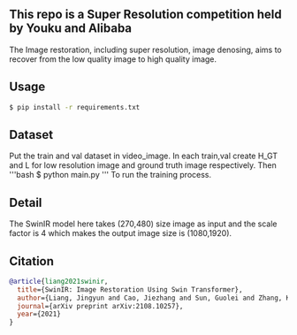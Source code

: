 ## This repo is a Super Resolution competition held by Youku and Alibaba
The Image restoration, including super resolution, image denosing, aims to recover from the low quality image to high quality image. 
## Usage 
```bash
$ pip install -r requirements.txt      
```
## Dataset
Put the train and val dataset in video_image. In each train,val create H_GT and L for low resolution image and ground truth image respectively.
Then '''bash
$ python main.py
'''
To run the training process.
## Detail
The SwinIR model here takes (270,480) size image as input and the scale factor is 4 which makes the output image size is (1080,1920). 
## Citation
```bibtex
@article{liang2021swinir,
  title={SwinIR: Image Restoration Using Swin Transformer},
  author={Liang, Jingyun and Cao, Jiezhang and Sun, Guolei and Zhang, Kai and Van Gool, Luc and Timofte, Radu},
  journal={arXiv preprint arXiv:2108.10257},
  year={2021}
}
```

